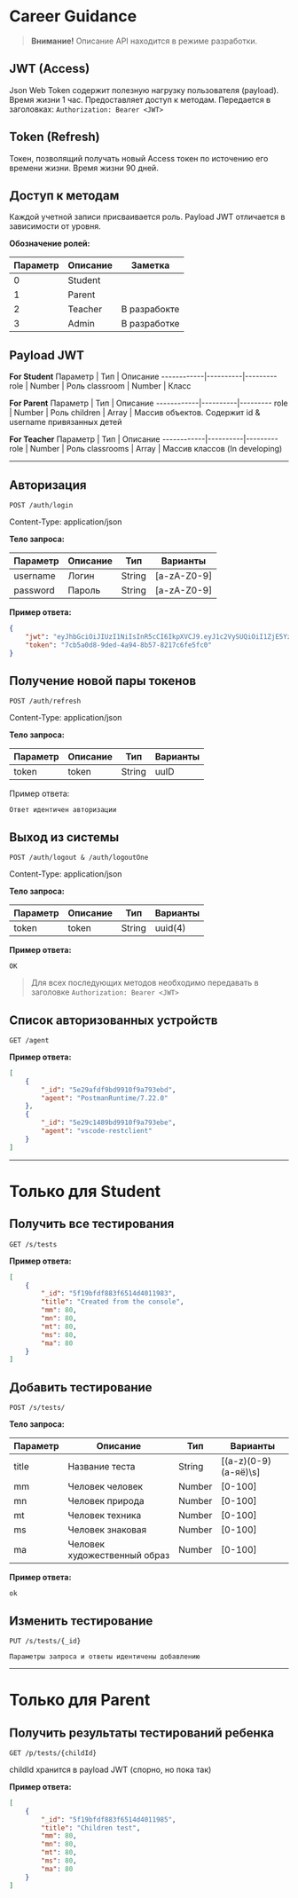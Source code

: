 # Career Guidance

> **Внимание!** Описание API находится в режиме разработки.

## **JWT (Access)**
Json Web Token содержит полезную нагрузку пользователя (payload). Время жизни 1 час. Предоставляет доступ к методам. Передается в заголовках: ```Authorization: Bearer <JWT>```

## **Token (Refresh)**
Токен, позволящий получать новый Access токен по источению его времени жизни. Время жизни 90 дней.

## **Доступ к методам**
Каждой учетной записи присваивается роль. Payload JWT отличается в зависимости от уровня.

**Обозначение ролей:**

Параметр    | Описание | Заметка
------------|----------|---------
0           | Student  |
1           | Parent   |
2           | Teacher  | В разрабокте
3           | Admin    | В разработке

## **Payload JWT**

**For Student**
Параметр    | Тип      | Описание
------------|----------|---------
role        | Number   | Роль
classroom   | Number   | Класс

**For Parent**
Параметр    | Тип      | Описание
------------|----------|---------
role        | Number   | Роль
children    | Array    | Массив объектов. Содержит id & username привязанных детей

**For Teacher**
Параметр    | Тип      | Описание
------------|----------|---------
role        | Number   | Роль
classrooms  | Array    | Массив классов (In developing)


---


## **Авторизация**

```POST /auth/login```

Content-Type: application/json

**Тело запроса:**

Параметр | Описание | Тип    | Варианты
---------|----------|--------|--------------
username | Логин    | String | [a-zA-Z0-9]
password | Пароль   | String | [a-zA-Z0-9]


**Пример ответа:**
```json
{
    "jwt": "eyJhbGciOiJIUzI1NiIsInR5cCI6IkpXVCJ9.eyJ1c2VySUQiOiI1ZjE5YzYwOGRkNTMzYTI2YzhlZDFlNzQiLCJyb2xlIjowLCJpYXQiOjE1OTU1MjQ4NjgsImV4cCI6MTU5NTUzNTY2OH0.XoevaCAGfnNee5sg3-Uv1mJ7ZfPa3YzOYPgro15nqIY",
    "token": "7cb5a0d8-9ded-4a94-8b57-8217c6fe5fc0"
}
```

## **Получение новой пары токенов**

```POST /auth/refresh```

Content-Type: application/json

**Тело запроса:**

Параметр | Описание | Тип      | Варианты
---------|----------|----------|--------------
token    | token    | String   | uuID


Пример ответа:
```
Ответ идентичен авторизации
```


## **Выход из системы**

```POST /auth/logout & /auth/logoutOne```

Content-Type: application/json

**Тело запроса:**

Параметр | Описание | Тип      | Варианты
---------|----------|----------|--------------
token    | token    | String   | uuid(4)


**Пример ответа:**
```
OK
```

> Для всех последующих методов необходимо передавать в заголовке `Authorization: Bearer <JWT>`


## **Список авторизованных устройств**

```GET /agent```

**Пример ответа:**
```json
[
    {
        "_id": "5e29afdf9bd9910f9a793ebd",
        "agent": "PostmanRuntime/7.22.0"
    },
    {
        "_id": "5e29c1489bd9910f9a793ebe",
        "agent": "vscode-restclient"
    }
]
```

---
# **Только для Student**
## **Получить все тестирования**

```GET /s/tests```

**Пример ответа:**
```json
[
    {
        "_id": "5f19bfdf883f6514d4011983",
        "title": "Created from the console",
        "mm": 80,
        "mn": 80,
        "mt": 80,
        "ms": 80,
        "ma": 80
    }
]
```

## **Добавить тестирование**

```POST /s/tests/```

**Тело запроса:**

Параметр | Описание                     | Тип      | Варианты
---------|------------------------------|----------|----------
title    | Название теста               | String   | [(a-z)(0-9)(а-яё)\s]
mm       | Человек человек              | Number   | [0-100]
mn       | Человек природа              | Number   | [0-100]
mt       | Человек техника              | Number   | [0-100]
ms       | Человек знаковая             | Number   | [0-100]
ma       | Человек художественный образ | Number   | [0-100]

**Пример ответа:**
```
ok
```

## **Изменить тестирование**

```PUT /s/tests/{_id}```

```
Параметры запроса и ответы идентичены добавлению
```

---

# **Только для Parent**
## **Получить результаты тестирований ребенка**
```GET /p/tests/{childId}```

childId хранится в payload JWT (спорно, но пока так)

**Пример ответа:**
```json
[
    {
        "_id": "5f19bfdf883f6514d4011985",
        "title": "Children test",
        "mm": 80,
        "mn": 80,
        "mt": 80,
        "ms": 80,
        "ma": 80
    }
]
```